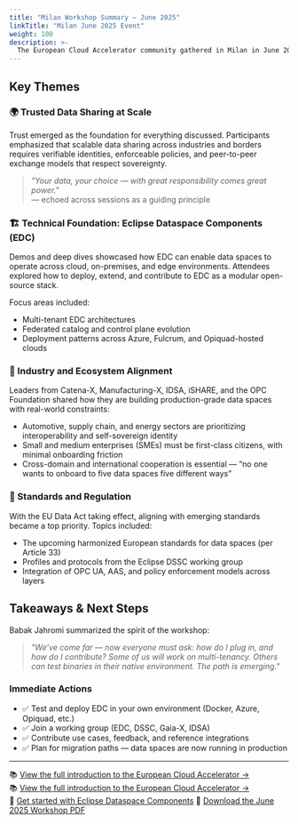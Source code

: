 ```yaml
---
title: "Milan Workshop Summary – June 2025"
linkTitle: "Milan June 2025 Event"
weight: 100
description: >-
  The European Cloud Accelerator community gathered in Milan in June 2025 for a multi-day workshop focused on advancing the vision of open, sovereign, and interoperable data spaces. The event brought together cloud providers, industrial data experts, open-source contributors, and policymakers to align efforts and accelerate progress across the ecosystem.
---
```


## Key Themes

### 🌍 Trusted Data Sharing at Scale
Trust emerged as the foundation for everything discussed. Participants emphasized that scalable data sharing across industries and borders requires verifiable identities, enforceable policies, and peer-to-peer exchange models that respect sovereignty.

> _"Your data, your choice — with great responsibility comes great power."_  
> — echoed across sessions as a guiding principle

### 🏗️ Technical Foundation: Eclipse Dataspace Components (EDC)
Demos and deep dives showcased how EDC can enable data spaces to operate across cloud, on-premises, and edge environments. Attendees explored how to deploy, extend, and contribute to EDC as a modular open-source stack.

Focus areas included:
- Multi-tenant EDC architectures
- Federated catalog and control plane evolution
- Deployment patterns across Azure, Fulcrum, and Opiquad-hosted clouds

### 🤝 Industry and Ecosystem Alignment
Leaders from Catena-X, Manufacturing-X, IDSA, iSHARE, and the OPC Foundation shared how they are building production-grade data spaces with real-world constraints:
- Automotive, supply chain, and energy sectors are prioritizing interoperability and self-sovereign identity
- Small and medium enterprises (SMEs) must be first-class citizens, with minimal onboarding friction
- Cross-domain and international cooperation is essential — “no one wants to onboard to five data spaces five different ways”

### 🧱 Standards and Regulation
With the EU Data Act taking effect, aligning with emerging standards became a top priority. Topics included:
- The upcoming harmonized European standards for data spaces (per Article 33)
- Profiles and protocols from the Eclipse DSSC working group
- Integration of OPC UA, AAS, and policy enforcement models across layers

## Takeaways & Next Steps

Babak Jahromi summarized the spirit of the workshop:

> _"We’ve come far — now everyone must ask: how do I plug in, and how do I contribute? Some of us will work on multi-tenancy. Others can test binaries in their native environment. The path is emerging."_

### Immediate Actions
- ✅ Test and deploy EDC in your own environment (Docker, Azure, Opiquad, etc.)
- ✅ Join a working group (EDC, DSSC, Gaia-X, IDSA)
- ✅ Contribute use cases, feedback, and reference integrations
- ✅ Plan for migration paths — data spaces are now running in production

---
📚 [View the full introduction to the European Cloud Accelerator →](./agenda/)  
📚 [View the full introduction to the European Cloud Accelerator →](./agenda/)  
🔗 [Get started with Eclipse Dataspace Components](https://github.com/eclipse-edc)
📄 [ Download the June 2025 Workshop PDF](./June%202025%20-%20Milan%20-%20Cloud%20Accelerator%20%20Workshop%20-%20v2.pdf)

